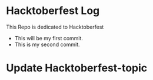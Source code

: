 # Hacktoberfest Log
This Repo is dedicated to Hacktoberfest 

- This will be my first commit.
- This is my second commit.

# Update Hacktoberfest-topic
